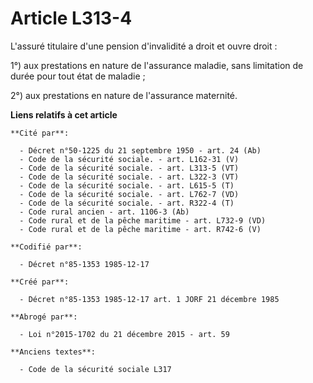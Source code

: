 # Article L313-4

L'assuré titulaire d'une pension d'invalidité a droit et ouvre droit :

1°) aux prestations en nature de l'assurance maladie, sans limitation de durée pour tout état de maladie ;

2°) aux prestations en nature de l'assurance maternité.

**Liens relatifs à cet article**

	**Cité par**:

	  - Décret n°50-1225 du 21 septembre 1950 - art. 24 (Ab)
	  - Code de la sécurité sociale. - art. L162-31 (V)
	  - Code de la sécurité sociale. - art. L313-5 (VT)
	  - Code de la sécurité sociale. - art. L322-3 (VT)
	  - Code de la sécurité sociale. - art. L615-5 (T)
	  - Code de la sécurité sociale. - art. L762-7 (VD)
	  - Code de la sécurité sociale. - art. R322-4 (T)
	  - Code rural ancien - art. 1106-3 (Ab)
	  - Code rural et de la pêche maritime - art. L732-9 (VD)
	  - Code rural et de la pêche maritime - art. R742-6 (V)

	**Codifié par**:

	  - Décret n°85-1353 1985-12-17

	**Créé par**:

	  - Décret n°85-1353 1985-12-17 art. 1 JORF 21 décembre 1985

	**Abrogé par**:

	  - Loi n°2015-1702 du 21 décembre 2015 - art. 59

	**Anciens textes**:

	  - Code de la sécurité sociale L317
